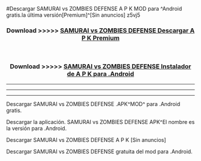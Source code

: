 #Descargar SAMURAI vs ZOMBIES DEFENSE A P K MOD para ^Android gratis.la última versión[Premium]^[Sin anuncios] z5vj5



<div align="center">
<h3>Download >>>>> <a href="https://es-web.web.app/?es= ${title}">SAMURAI vs ZOMBIES DEFENSE Descargar A P K Premium</a></h3><br>

<h3>Download >>>>> <a href="https://es-web.web.app/?es= ${title}">SAMURAI vs ZOMBIES DEFENSE Instalador de A P K para .Android</a></h3>
</div>


----------------------------------------------------------

----------------------------------------------------------

----------------------------------------------------------

Descargar SAMURAI vs ZOMBIES DEFENSE .APK^MOD^ para .Android gratis.

Descargar la aplicación. SAMURAI vs ZOMBIES DEFENSE APK^El nombre es la versión para .Android.

Descargar SAMURAI vs ZOMBIES DEFENSE A P K [Sin anuncios]

Descargar SAMURAI vs ZOMBIES DEFENSE gratuita del mod para .Android.